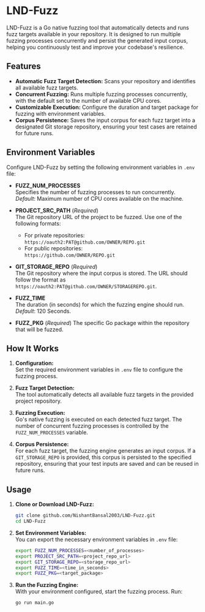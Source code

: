 # LND-Fuzz

LND-Fuzz is a Go native fuzzing tool that automatically detects and runs fuzz targets available in your repository. It is designed to run multiple fuzzing processes concurrently and persist the generated input corpus, helping you continuously test and improve your codebase's resilience.

## Features

- **Automatic Fuzz Target Detection:** Scans your repository and identifies all available fuzz targets.
- **Concurrent Fuzzing:** Runs multiple fuzzing processes concurrently, with the default set to the number of available CPU cores.
- **Customizable Execution:** Configure the duration and target package for fuzzing with environment variables.
- **Corpus Persistence:** Saves the input corpus for each fuzz target into a designated Git storage repository, ensuring your test cases are retained for future runs.

## Environment Variables

Configure LND-Fuzz by setting the following environment variables in `.env` file:

- **FUZZ_NUM_PROCESSES**  
  Specifies the number of fuzzing processes to run concurrently.  
  _Default_: Maximum number of CPU cores available on the machine.

- **PROJECT_SRC_PATH** (_Required_)  
  The Git repository URL of the project to be fuzzed. Use one of the following formats:

  - For private repositories:  
    `https://oauth2:PAT@github.com/OWNER/REPO.git`
  - For public repositories:  
    `https://github.com/OWNER/REPO.git`

- **GIT_STORAGE_REPO** (_Required_)  
  The Git repository where the input corpus is stored. The URL should follow the format as `https://oauth2:PAT@github.com/OWNER/STORAGEREPO.git`.

- **FUZZ_TIME**  
  The duration (in seconds) for which the fuzzing engine should run.  
  _Default_: 120 Seconds.

- **FUZZ_PKG** (_Required_)
  The specific Go package within the repository that will be fuzzed.

## How It Works

1. **Configuration:**  
   Set the required environment variables in `.env` file to configure the fuzzing process.

2. **Fuzz Target Detection:**  
   The tool automatically detects all available fuzz targets in the provided project repository.

3. **Fuzzing Execution:**  
   Go's native fuzzing is executed on each detected fuzz target. The number of concurrent fuzzing processes is controlled by the `FUZZ_NUM_PROCESSES` variable.

4. **Corpus Persistence:**  
   For each fuzz target, the fuzzing engine generates an input corpus. If a `GIT_STORAGE_REPO` is provided, this corpus is persisted to the specified repository, ensuring that your test inputs are saved and can be reused in future runs.

## Usage

1. **Clone or Download LND-Fuzz:**

   ```bash
   git clone github.com/NishantBansal2003/LND-Fuzz.git
   cd LND-Fuzz
   ```

2. **Set Environment Variables:**  
   You can export the necessary environment variables in `.env` file:

   ```bash
   export FUZZ_NUM_PROCESSES=<number_of_processes>
   export PROJECT_SRC_PATH=<project_repo_url>
   export GIT_STORAGE_REPO=<storage_repo_url>
   export FUZZ_TIME=<time_in_seconds>
   export FUZZ_PKG=<target_package>
   ```

3. **Run the Fuzzing Engine:**  
   With your environment configured, start the fuzzing process. Run:
   ```bash
   go run main.go
   ```
